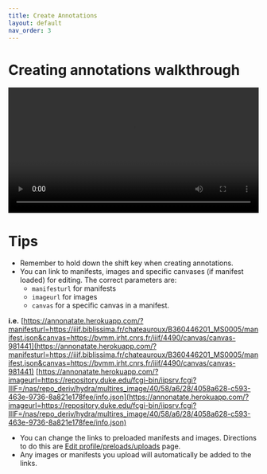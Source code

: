 ```yaml
---
title: Create Annotations
layout: default
nav_order: 3
---
```



# Creating annotations walkthrough

<video id="video" controls preload="metadata" width="100%">
   <source src="{{site.baseurl}}/videos/creating_annotations.mp4" type="video/mp4">
   <track label="English" kind="subtitles" srclang="en" src="{{site.baseurl}}/videos/creating_annotations.vtt" default>
</video>

# Tips
* Remember to hold down the shift key when creating annotations.
* You can link to manifests, images and specific canvases (if manifest loaded) for editing. The correct parameters are:
   *  `manifesturl` for manifests
   *  `imageurl` for images
   *  `canvas` for a specific canvas in a manifest.


**i.e.** 
[https://annonatate.herokuapp.com/?manifesturl=https://iiif.biblissima.fr/chateauroux/B360446201_MS0005/manifest.json&canvas=https://bvmm.irht.cnrs.fr/iiif/4490/canvas/canvas-981441](https://annonatate.herokuapp.com/?manifesturl=https://iiif.biblissima.fr/chateauroux/B360446201_MS0005/manifest.json&canvas=https://bvmm.irht.cnrs.fr/iiif/4490/canvas/canvas-981441)
[https://annonatate.herokuapp.com/?imageurl=https://repository.duke.edu/fcgi-bin/iipsrv.fcgi?IIIF=/nas/repo_deriv/hydra/multires_image/40/58/a6/28/4058a628-c593-463e-9736-8a821e178fee/info.json](https://annonatate.herokuapp.com/?imageurl=https://repository.duke.edu/fcgi-bin/iipsrv.fcgi?IIIF=/nas/repo_deriv/hydra/multires_image/40/58/a6/28/4058a628-c593-463e-9736-8a821e178fee/info.json)


* You can change the links to preloaded manifests and images. Directions to do this are [Edit profile/preloads/uploads]({{site.baseurl}}profile) page.
* Any images or manifests you upload will automatically be added to the links.
